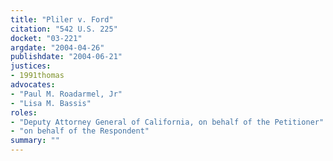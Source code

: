 ```yaml
---
title: "Pliler v. Ford"
citation: "542 U.S. 225"
docket: "03-221"
argdate: "2004-04-26"
publishdate: "2004-06-21"
justices:
- 1991thomas
advocates:
- "Paul M. Roadarmel, Jr"
- "Lisa M. Bassis"
roles:
- "Deputy Attorney General of California, on behalf of the Petitioner"
- "on behalf of the Respondent"
summary: ""
---
```



